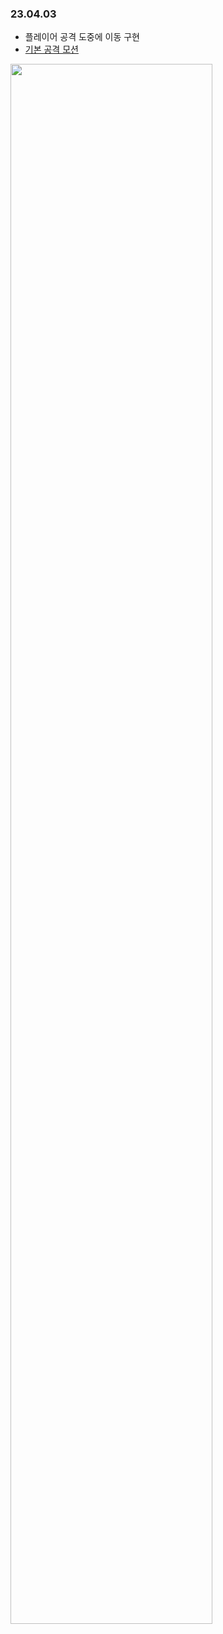 ### 23.04.03
* 플레이어 공격 도중에 이동 구현
* [기본 공격 모션](https://github.com/seungdo1234/CyberpunkGame.dev/blob/main/23.03.14%20~%2023.03.20%20(1%EC%A3%BC%EC%B0%A8)/23.03.16%20(%EC%BD%A4%EB%B3%B4%EC%96%B4%ED%83%9D%20%EA%B5%AC%ED%98%84%2C%20%ED%9E%88%ED%8C%85%EB%B0%95%EC%8A%A4%20%EC%88%98%EC%A0%95).md) <br/>


<img width ="80%" src="https://user-images.githubusercontent.com/86179438/229680322-e779ad24-85bb-4723-98cc-147750eae238.mp4"/>


